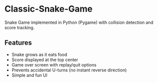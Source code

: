 # Classic-Snake-Game
Snake Game implemented in Python (Pygame) with collision detection and score tracking.

## Features
- Snake grows as it eats food  
- Score displayed at the top center  
- Game over screen with replay/quit options  
- Prevents accidental U-turns (no instant reverse direction)  
- Simple and fun UI  
